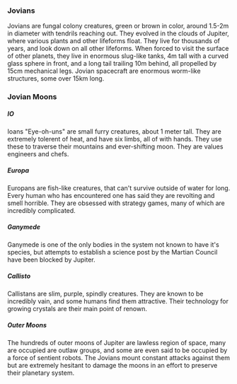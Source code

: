 ### Jovians
Jovians are fungal colony creatures, green or brown in color, around 1.5-2m in diameter with tendrils reaching out. They evolved in the clouds of Jupiter, where various plants and other lifeforms float. They live for thousands of years, and look down on all other lifeforms. When forced to visit the surface of other planets, they live in enormous slug-like tanks, 4m tall with a curved glass sphere in front, and a long tail trailing 10m behind, all propelled by 15cm mechanical legs. Jovian spacecraft are enormous worm-like structures, some over 15km long. 
### Jovian Moons
##### IO
Ioans "Eye-oh-uns" are small furry creatures, about 1 meter tall. They are extremely tolerent of heat, and have six limbs, all of with hands. They use these to traverse their mountains and ever-shifting moon. They are values engineers and chefs.
##### Europa
Europans are fish-like creatures, that can't survive outside of water for long. Every human who has encountered one has said they are revolting and smell horrible. They are obsessed with strategy games, many of which are incredibly complicated.
##### Ganymede
Ganymede is one of the only bodies in the system not known to have it's species, but attempts to establish a science post by the Martian Council have been blocked by Jupiter.
##### Callisto
Callistans are slim, purple, spindly creatures. They are known to be incredibly vain, and some humans find them attractive. Their technology for growing crystals are their main point of renown. 
##### Outer Moons
The hundreds of outer moons of Jupiter are lawless region of space, many are occupied are outlaw groups, and some are even said to be occupied by a force of sentient robots. The Jovians mount constant attacks against them but are extremely hesitant to damage the moons in an effort to preserve their planetary system.